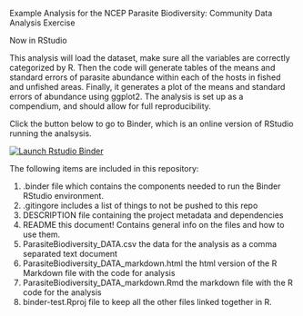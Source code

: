 Example Analysis for the NCEP Parasite Biodiversity: Community Data Analysis Exercise

Now in RStudio

This analysis will load the dataset, make sure all the variables are correctly categorized by R. Then the code will generate tables of the means and standard errors of parasite abundance within each of the hosts in fished and unfished areas. Finally, it generates a plot of the means and standard errors of abundance using ggplot2. The analysis is set up as a compendium, and should allow for full reproducibility.  

Click the button below to go to Binder, which is an online version of RStudio running the analsysis. 

  <!-- badges: start -->
  [![Launch Rstudio Binder](http://mybinder.org/badge_logo.svg)](https://mybinder.org/v2/gh/wood-lab/amnh_lab2_final/master?urlpath=rstudio)
  <!-- badges: end -->

The following items are included in this repository:
1. .binder file which contains the components needed to run the Binder RStudio environment.
2. .gitingore includes a list of things to not be pushed to this repo
3. DESCRIPTION file containing the project metadata and dependencies
4. README this document! Contains general info on the files and how to use them.
5. ParasiteBiodiversity_DATA.csv the data for the analysis as a comma separated text document
6. ParasiteBiodiversity_DATA_markdown.html the html version of the R Markdown file with the code for analysis
7. ParasiteBiodiversity_DATA_markdown.Rmd the markdown file with the R code for the analysis
8. binder-test.Rproj file to keep all the other files linked together in R. 
